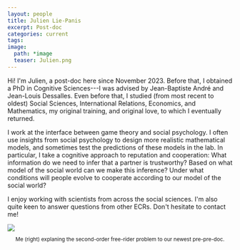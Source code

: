 ```yaml
---
layout: people
title: Julien Lie-Panis
excerpt: Post-doc
categories: current
tags:
image:
  path: *image
  teaser: Julien.png
---
```


Hi! I'm Julien, a post-doc here since November 2023. Before that, I obtained a PhD in Cognitive Sciences---I was advised by Jean-Baptiste André and Jean-Louis Dessalles. Even before that, I studied (from most recent to oldest) Social Sciences, International Relations, Economics, and Mathematics, my original training, and original love, to which I eventually returned.

I work at the interface between game theory and social psychology. I often use insights from social psychology to design more realistic mathematical models, and sometimes test the predictions of these models in the lab. 
In particular, I take a cognitive approach to reputation and cooperation: What information do we need to infer that a partner is trustworthy? Based on what model of the social world can we make this inference? Under what conditions will people evolve to cooperate according to our model of the social world?

I enjoy working with scientists from across the social sciences. I'm also quite keen to answer questions from other ECRs. Don't hesitate to contact me!

<div id="socialMedia" style="text-align:center">
    <a href="jliep@pm.me" title="Email"><i style="font-size:24px" class="fa fa-envelope"></i></a>
  <!--  <a href="https://github.com/jliep" title="GitHub"><i style="font-size:24px" class="fa fa-github"></i></a> -->
    <a href="https://twitter.com/JulienLiePanis" title="Twitter"><i style="font-size:24px" class="fa fa-twitter"></i></a>
  <!--   <a href="https://sites.google.com/view/julien-lie-panis" title="Webpage"><i style="font-size:24px" class="fa fa-home"></i></a> -->
</div>

<img src="../../images/Julien.png" class="center">
<p align="center" style="font-size: smaller;">
  Me (right) explaning the second-order free-rider problem to our newest pre-pre-doc.
</p>
